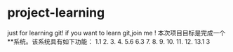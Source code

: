 # project-learning
just for learning git!
if you want to learn git,join me !
本次项目目标是完成一个**系统。该系统具有如下功能：
1.1
2.
3.
4.
5.6
6.3
7.
8.
9.
10.
11.
12.
13.1
3
